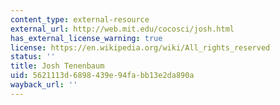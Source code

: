 ```yaml
---
content_type: external-resource
external_url: http://web.mit.edu/cocosci/josh.html
has_external_license_warning: true
license: https://en.wikipedia.org/wiki/All_rights_reserved
status: ''
title: Josh Tenenbaum
uid: 5621113d-6898-439e-94fa-bb13e2da890a
wayback_url: ''
---
```

